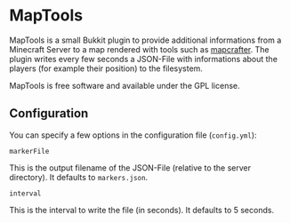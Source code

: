 # MapTools #

MapTools is a small Bukkit plugin to provide additional informations from a
Minecraft Server to a map rendered with tools such as
[mapcrafter](http://github.com/m0r13/mapcrafter). The plugin writes every few
seconds a JSON-File with informations about the players (for example their position) 
to the filesystem.

MapTools is free software and available under the GPL license.

## Configuration ##

You can specify a few options in the configuration file (`config.yml`):

`markerFile`

This is the output filename of the JSON-File (relative to the server
directory). It defaults to `markers.json`.

`interval`

This is the interval to write the file (in seconds). It defaults to 5 seconds.
